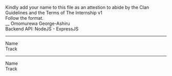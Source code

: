 Kindly add your name to this file as an attestion to abide by the Clan Guidelines and the Terms of The Internship v1
<br/> Follow the format.<br/>
\_\_
Omomurewa George-Ashiru<br/>
Backend API: NodeJS - ExpressJS

---

Name<br/>
Track

---

Name <br/>
Track
